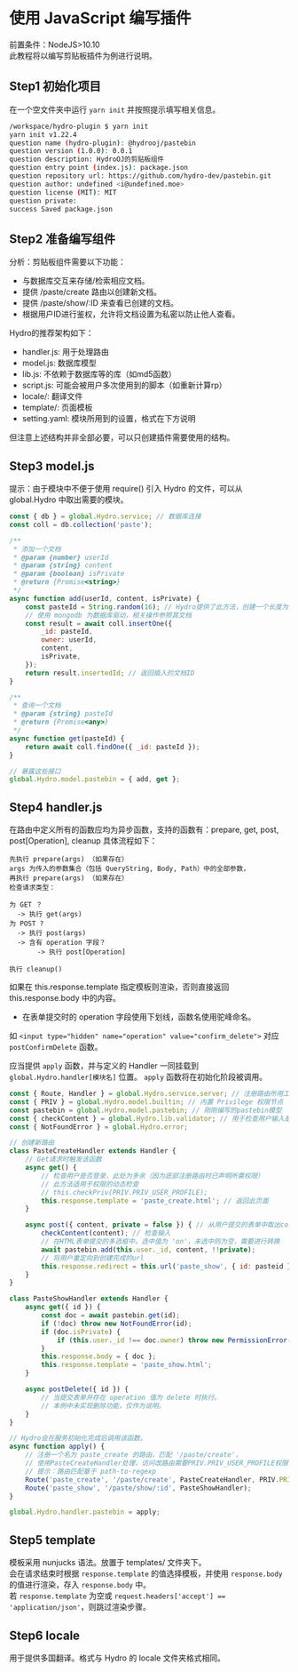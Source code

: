 # 使用 JavaScript 编写插件

前置条件：NodeJS>10.10  
此教程将以编写剪贴板插件为例进行说明。

## Step1 初始化项目

在一个空文件夹中运行 `yarn init` 并按照提示填写相关信息。

```sh
/workspace/hydro-plugin $ yarn init
yarn init v1.22.4
question name (hydro-plugin): @hydrooj/pastebin
question version (1.0.0): 0.0.1
question description: HydroOJ的剪贴板组件
question entry point (index.js): package.json
question repository url: https://github.com/hydro-dev/pastebin.git
question author: undefined <i@undefined.moe>
question license (MIT): MIT
question private:
success Saved package.json
```

## Step2 准备编写组件

分析：剪贴板组件需要以下功能：

- 与数据库交互来存储/检索相应文档。
- 提供 /paste/create 路由以创建新文档。
- 提供 /paste/show/:ID 来查看已创建的文档。
- 根据用户ID进行鉴权，允许将文档设置为私密以防止他人查看。

Hydro的推荐架构如下：

- handler.js: 用于处理路由
- model.js: 数据库模型
- lib.js: 不依赖于数据库等的库（如md5函数）
- script.js: 可能会被用户多次使用到的脚本（如重新计算rp）
- locale/: 翻译文件
- template/: 页面模板
- setting.yaml: 模块所用到的设置，格式在下方说明

但注意上述结构并非全部必要，可以只创建插件需要使用的结构。

## Step3 model.js

提示：由于模块中不便于使用 require() 引入 Hydro 的文件，可以从 global.Hydro 中取出需要的模块。

```js
const { db } = global.Hydro.service; // 数据库连接
const coll = db.collection('paste');

/**
 * 添加一个文档
 * @param {number} userId
 * @param {string} content
 * @param {boolean} isPrivate
 * @return {Promise<string>}
 */
async function add(userId, content, isPrivate) {
    const pasteId = String.random(16); // Hydro提供了此方法，创建一个长度为16的随机字符串
    // 使用 mongodb 为数据库驱动，相关操作参照其文档
    const result = await coll.insertOne({
        _id: pasteId,
        owner: userId,
        content,
        isPrivate,
    });
    return result.insertedId; // 返回插入的文档ID
}

/**
 * 查询一个文档
 * @param {string} pasteId
 * @return {Promise<any>}
 */
async function get(pasteId) {
    return await coll.findOne({ _id: pasteId });
}

// 暴露这些接口
global.Hydro.model.pastebin = { add, get };

```

## Step4 handler.js

在路由中定义所有的函数应均为异步函数，支持的函数有：prepare, get, post, post[Operation], cleanup
具体流程如下：

```
先执行 prepare(args) （如果存在）
args 为传入的参数集合（包括 QueryString, Body, Path）中的全部参数，
再执行 prepare(args) （如果存在）
检查请求类型：

为 GET ？
  -> 执行 get(args)
为 POST ?
  -> 执行 post(args)
  -> 含有 operation 字段？
       -> 执行 post[Operation]

执行 cleanup()
```

如果在 this.response.template 指定模板则渲染，否则直接返回 this.response.body 中的内容。

* 在表单提交时的 operation 字段使用下划线，函数名使用驼峰命名。

如 `<input type="hidden" name="operation" value="confirm_delete">` 对应 `postConfirmDelete` 函数。

应当提供 `apply` 函数，并与定义的 Handler 一同挂载到 `global.Hydro.handler[模块名]` 位置。
`apply` 函数将在初始化阶段被调用。

```js
const { Route, Handler } = global.Hydro.service.server; // 注册路由所用工具
const { PRIV } = global.Hydro.model.builtin; // 内置 Privilege 权限节点
const pastebin = global.Hydro.model.pastebin; // 刚刚编写的pastebin模型
const { checkContent } = global.Hydro.lib.validator; // 用于检查用户输入是否合法
const { NotFoundError } = global.Hydro.error;

// 创建新路由
class PasteCreateHandler extends Handler {
    // Get请求时触发该函数
    async get() {
        // 检查用户是否登录，此处为多余（因为底部注册路由时已声明所需权限）
        // 此方法适用于权限的动态检查
        // this.checkPriv(PRIV.PRIV_USER_PROFILE);
        this.response.template = 'paste_create.html'; // 返回此页面
    }

    async post({ content, private = false }) { // 从用户提交的表单中取出content和private字段
        checkContent(content); // 检查输入
        // 在HTML表单提交的多选框中，选中值为 'on'，未选中则为空，需要进行转换
        await pastebin.add(this.user._id, content, !!private);
        // 将用户重定向到创建完成的url
        this.response.redirect = this.url('paste_show', { id: pasteid });
    }
}

class PasteShowHandler extends Handler {
    async get({ id }) {
        const doc = await pastebin.get(id);
        if (!doc) throw new NotFoundError(id);
        if (doc.isPrivate) {
            if (this.user._id !== doc.owner) throw new PermissionError();
        }
        this.response.body = { doc };
        this.response.template = 'paste_show.html';
    }

    async postDelete({ id }) {
        // 当提交表单并存在 operation 值为 delete 时执行。
        // 本例中未实现删除功能，仅作为说明。
    }
}

// Hydro会在服务初始化完成后调用该函数。
async function apply() {
    // 注册一个名为 paste_create 的路由，匹配 '/paste/create'，
    // 使用PasteCreateHandler处理，访问改路由需要PRIV.PRIV_USER_PROFILE权限
    // 提示：路由匹配基于 path-to-regexp
    Route('paste_create', '/paste/create', PasteCreateHandler, PRIV.PRIV_USER_PROFILE);
    Route('paste_show', '/paste/show/:id', PasteShowHandler);
}

global.Hydro.handler.pastebin = apply;
```

## Step5 template

模板采用 nunjucks 语法。放置于 templates/ 文件夹下。  
会在请求结束时根据 `response.template` 的值选择模板，并使用 `response.body` 的值进行渲染，存入 `response.body` 中。  
若 `response.template` 为空或 `request.headers['accept'] == 'application/json'`，则跳过渲染步骤。

## Step6 locale

用于提供多国翻译。格式与 Hydro 的 locale 文件夹格式相同。
